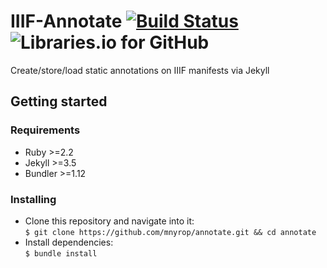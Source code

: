 # IIIF-Annotate [![Build Status](https://travis-ci.org/mnyrop/annotate.svg?branch=master)](https://travis-ci.org/mnyrop/annotate)   ![Libraries.io for GitHub](https://img.shields.io/librariesio/github/mnyrop/annotate.svg)

Create/store/load static annotations on IIIF manifests via Jekyll

## Getting started

### Requirements
- Ruby >=2.2
- Jekyll >=3.5
- Bundler >=1.12

### Installing
- Clone this repository and navigate into it:<br>
  `$ git clone https://github.com/mnyrop/annotate.git && cd annotate`
- Install dependencies:<br>
  `$ bundle install`
